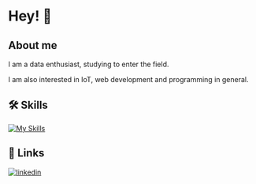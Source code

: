 
# Hey! 👋


## About me
I am a data enthusiast, studying to enter the field. 

I am also interested in IoT, web development and programming in general. 

## 🛠 Skills

[![My Skills](https://skillicons.dev/icons?i=python,r,git,postgres,html,css&theme=dark)](https://skillicons.dev)

## 🔗 Links
[![linkedin](https://img.shields.io/badge/linkedin-0A66C2?style=for-the-badge&logo=linkedin&logoColor=white)](https://www.linkedin.com/in/allan-gabriel-alves-30389125b/)




